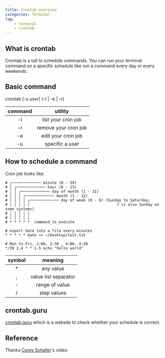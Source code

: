 ```yaml
---
title: Crontab overview
categories: Terminal
tag:
    - terminal
    - crontab
---
```


## What is crontab

Crontab is a toll to schedule commands. You can run your terminal command on a specific schedule like run a command every day or every weekends.

## Basic command

crontab [-u *user*] {-l | -e | -r}

| command |       utility        |
| :-----: | :------------------: |
|   -l    |  list your cron job  |
|   -r    | remove your cron job |
|   -e    |  edit your cron job  |
|   -u    |   specific a user    |

## How to schedule a command

Cron job looks like:

```
# ┌───────────── minute (0 - 59)
# │ ┌───────────── hour (0 - 23)
# │ │ ┌───────────── day of month (1 - 31)
# │ │ │ ┌───────────── month (1 - 12)
# │ │ │ │ ┌───────────── day of week (0 - 6) (Sunday to Saturday;
# │ │ │ │ │                                       7 is also Sunday on some systems)
# │ │ │ │ │
# │ │ │ │ │
# * * * * *  command_to_execute

# export date into a file every minutes
* * * * * date >> ~/Desktop/test.txt

# Mon to Fri, 2:00, 2:30 , 4:00, 4:30
*/30 2,4 * * 1-5 echo "hello world"
```

| symbol |       meaning        |
| :----: | :------------------: |
|   \*   |      any value       |
|   ,    | value list separator |
|   -    |    range of value    |
|   /    |     step values      |

## crontab.guru

[crontab.guru](https://crontab.guru) which is a website to check whether your schedule is correct.

## Reference

Thanks [Corey Schafer](https://www.youtube.com/watch?v=QZJ1drMQz1A)'s video
